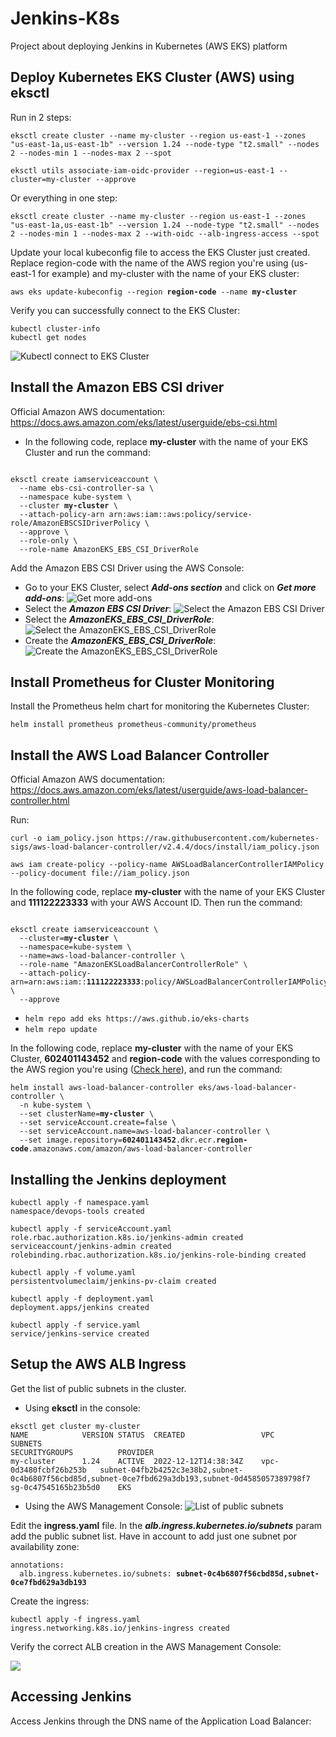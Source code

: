 # Jenkins-K8s
Project about deploying Jenkins in Kubernetes (AWS EKS) platform

## Deploy Kubernetes EKS Cluster (AWS) using eksctl
Run in 2 steps:
```
eksctl create cluster --name my-cluster --region us-east-1 --zones "us-east-1a,us-east-1b" --version 1.24 --node-type "t2.small" --nodes 2 --nodes-min 1 --nodes-max 2 --spot
```
```
eksctl utils associate-iam-oidc-provider --region=us-east-1 --cluster=my-cluster --approve
```
Or everything in one step:
```
eksctl create cluster --name my-cluster --region us-east-1 --zones "us-east-1a,us-east-1b" --version 1.24 --node-type "t2.small" --nodes 2 --nodes-min 1 --nodes-max 2 --with-oidc --alb-ingress-access --spot
```

Update your local kubeconfig file to access the EKS Cluster just created. Replace region-code with the name of the AWS region you're using (us-east-1 for example) and my-cluster with the name of your EKS cluster:

<pre><code>aws eks update-kubeconfig --region <b>region-code</b> --name <b>my-cluster</b></code></pre>

Verify you can successfully connect to the EKS Cluster:
```
kubectl cluster-info
kubectl get nodes
```
![Kubectl connect to EKS Cluster](https://johnruizcampos.com/wp-content/uploads/kubectl_eks_cluster.jpg)

## Install the Amazon EBS CSI driver
Official Amazon AWS documentation: https://docs.aws.amazon.com/eks/latest/userguide/ebs-csi.html

- In the following code, replace **my-cluster** with the name of your EKS Cluster and run the command:

<pre><code>
eksctl create iamserviceaccount \
  --name ebs-csi-controller-sa \
  --namespace kube-system \
  --cluster <b>my-cluster</b> \
  --attach-policy-arn arn:aws:iam::aws:policy/service-role/AmazonEBSCSIDriverPolicy \
  --approve \
  --role-only \
  --role-name AmazonEKS_EBS_CSI_DriverRole
</code></pre>

Add the Amazon EBS CSI Driver using the AWS Console:
- Go to your EKS Cluster, select **_Add-ons section_** and click on **_Get more add-ons_**:
![Get more add-ons](https://johnruizcampos.com/wp-content/uploads/aws_eks_cluster_k8s_1.jpg)
- Select the **_Amazon EBS CSI Driver_**:
![Select the Amazon EBS CSI Driver](https://johnruizcampos.com/wp-content/uploads/aws_eks_cluster_k8s_2.jpg)
- Select the **_AmazonEKS_EBS_CSI_DriverRole_**:
![Select the AmazonEKS_EBS_CSI_DriverRole](https://johnruizcampos.com/wp-content/uploads/aws_eks_cluster_k8s_3.jpg)
- Create the **_AmazonEKS_EBS_CSI_DriverRole_**:
![Create the AmazonEKS_EBS_CSI_DriverRole](https://johnruizcampos.com/wp-content/uploads/aws_eks_cluster_k8s_4.jpg)

## Install Prometheus for Cluster Monitoring
Install the Prometheus helm chart for monitoring the Kubernetes Cluster:
```
helm install prometheus prometheus-community/prometheus
```

## Install the AWS Load Balancer Controller
Official Amazon AWS documentation: https://docs.aws.amazon.com/eks/latest/userguide/aws-load-balancer-controller.html

Run:
```
curl -o iam_policy.json https://raw.githubusercontent.com/kubernetes-sigs/aws-load-balancer-controller/v2.4.4/docs/install/iam_policy.json
```

```
aws iam create-policy --policy-name AWSLoadBalancerControllerIAMPolicy --policy-document file://iam_policy.json
```

In the following code, replace **my-cluster** with the name of your EKS Cluster and **111122223333** with your AWS Account ID. Then run the command:

<pre><code>
eksctl create iamserviceaccount \
  --cluster=<b>my-cluster</b> \
  --namespace=kube-system \
  --name=aws-load-balancer-controller \
  --role-name "AmazonEKSLoadBalancerControllerRole" \
  --attach-policy-arn=arn:aws:iam::<b>111122223333</b>:policy/AWSLoadBalancerControllerIAMPolicy \
  --approve 
</code></pre>

- `helm repo add eks https://aws.github.io/eks-charts `
- `helm repo update`

In the following code, replace **my-cluster** with the name of your EKS Cluster, **602401143452** and **region-code** with the values corresponding to the AWS region you're using ([Check here](https://docs.aws.amazon.com/eks/latest/userguide/add-ons-images.html)), and run the command:

<pre><code>helm install aws-load-balancer-controller eks/aws-load-balancer-controller \
  -n kube-system \
  --set clusterName=<b>my-cluster</b> \
  --set serviceAccount.create=false \
  --set serviceAccount.name=aws-load-balancer-controller \
  --set image.repository=<b>602401143452</b>.dkr.ecr.<b>region-code</b>.amazonaws.com/amazon/aws-load-balancer-controller
</code></pre>

## Installing the Jenkins deployment
```
kubectl apply -f namespace.yaml
namespace/devops-tools created
```
```
kubectl apply -f serviceAccount.yaml 
role.rbac.authorization.k8s.io/jenkins-admin created
serviceaccount/jenkins-admin created
rolebinding.rbac.authorization.k8s.io/jenkins-role-binding created
```
```
kubectl apply -f volume.yaml 
persistentvolumeclaim/jenkins-pv-claim created
```
```
kubectl apply -f deployment.yaml 
deployment.apps/jenkins created
```
```
kubectl apply -f service.yaml 
service/jenkins-service created
```

## Setup the AWS ALB Ingress

Get the list of public subnets in the cluster.
- Using **eksctl** in the console:
<pre><code>eksctl get cluster my-cluster
NAME            VERSION STATUS  CREATED                 VPC                     SUBNETS                                                                                                 SECURITYGROUPS          PROVIDER
my-cluster      1.24    ACTIVE  2022-12-12T14:38:34Z    vpc-0d3480fcbf26b253b   subnet-04fb2b4252c3e38b2,subnet-0c4b6807f56cbd85d,subnet-0ce7fbd629a3db193,subnet-0d4585057389798f7     sg-0c47545165b23b5d0    EKS
</code></pre>
- Using the AWS Management Console:
![List of public subnets](https://johnruizcampos.com/wp-content/uploads/aws_eks_cluster_k8s_5.jpg)

Edit the **ingress.yaml** file. In the ***alb.ingress.kubernetes.io/subnets*** param add the public subnet list. Have in account to add just one subnet por availability zone:
<pre><code>annotations:
  alb.ingress.kubernetes.io/subnets: <b>subnet-0c4b6807f56cbd85d,subnet-0ce7fbd629a3db193</b>
</code></pre>
Create the ingress:
```
kubectl apply -f ingress.yaml 
ingress.networking.k8s.io/jenkins-ingress created
```

Verify the correct ALB creation in the AWS Management Console:

![](https://johnruizcampos.com/wp-content/uploads/aws_eks_cluster_k8s_6.jpg)

## Accessing Jenkins
Access Jenkins through the DNS name of the Application Load Balancer:


